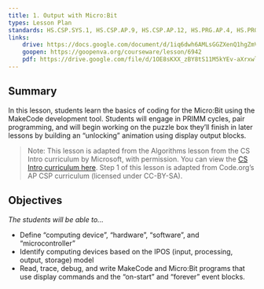 ```yaml
---
title: 1. Output with Micro:Bit
types: Lesson Plan
standards: HS.CSP.SYS.1, HS.CSP.AP.9, HS.CSP.AP.12, HS.PRG.AP.4, HS.PRG.AP.12
links:
    drive: https://docs.google.com/document/d/1iq6dwh6AMLsGGZXenQ1hgZmVKfWdaCOle49qU-R5V4s/edit
    goopen: https://goopenva.org/courseware/lesson/6942
    pdf: https://drive.google.com/file/d/1OE8sKXX_zBY8tS11M5kYEv-aXrxwlJ8h/view?usp=drive_link
---
```


## Summary

In this lesson, students learn the basics of coding for the Micro:Bit using the MakeCode development tool. Students will engage in PRIMM cycles, pair programming, and will begin working on the puzzle box they’ll finish in later lessons by building an “unlocking” animation using display output blocks.

> Note: This lesson is adapted from the Algorithms lesson from the CS Intro curriculum by Microsoft, with permission. You can view the [CS Intro curriculum here](https://makecode.microbit.org/courses/csintro/algorithms). Step 1 of this lesson is adapted from Code.org’s AP CSP curriculum (licensed under CC-BY-SA).

## Objectives

*The students will be able to...*

- Define “computing device”, “hardware”, “software”, and “microcontroller”
- Identify computing devices based on the IPOS (input, processing, output, storage) model
- Read, trace, debug, and write MakeCode and Micro:Bit programs that use display commands and the “on-start” and “forever” event blocks.